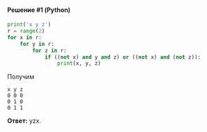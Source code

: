 #### Решение #1 (Python)
```python
print('x y z')
r = range(2)
for x in r:
    for y in r:
        for z in r:
            if ((not x) and y and z) or ((not x) and (not z)):
                print(x, y, z)
```

Получим
```
x y z
0 0 0
0 1 0
0 1 1
```

**Ответ:** yzx.
